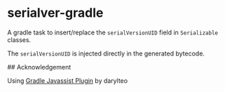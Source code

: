 # serialver-gradle

A gradle task to insert/replace the `serialVersionUID` field in
`Serializable` classes.

The `serialVersionUID` is injected directly in the generated bytecode.

## Acknowledgement

Using [Gradle Javassist Plugin](https://github.com/darylteo/javassist-gradle-plugin) by darylteo
